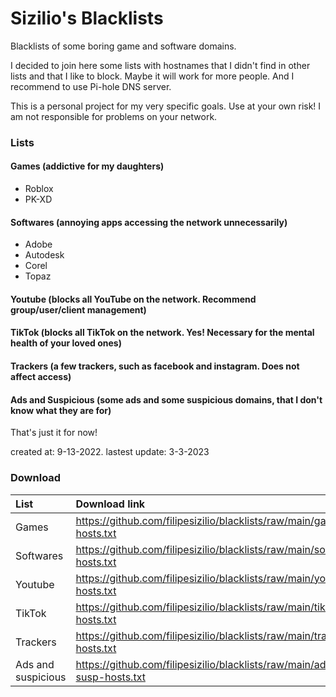 # Sizilio's Blacklists
Blacklists of some boring game and software domains.

I decided to join here some lists with hostnames that I didn't find in other lists and that I like to block.
Maybe it will work for more people. And I recommend to use Pi-hole DNS server.

This is a personal project for my very specific goals. Use at your own risk! I am not responsible for problems on your network.

### Lists 
#### Games (addictive for my daughters)
  - Roblox
  - PK-XD

#### Softwares (annoying apps accessing the network unnecessarily)
  - Adobe
  - Autodesk
  - Corel
  - Topaz

#### Youtube (blocks all YouTube on the network. Recommend group/user/client management)

#### TikTok (blocks all TikTok on the network. Yes! Necessary for the mental health of your loved ones)

#### Trackers (a few trackers, such as facebook and instagram. Does not affect access)

#### Ads and Suspicious (some ads and some suspicious domains, that I don't know what they are for)

That's just it for now!

created at: 9-13-2022.
lastest update: 3-3-2023


### Download
| List       | Download link                                                            |
| :----------| :----------------------------------------------------------------------- |
| Games      | https://github.com/filipesizilio/blacklists/raw/main/game-hosts.txt      |
| Softwares  | https://github.com/filipesizilio/blacklists/raw/main/software-hosts.txt  |
| Youtube    | https://github.com/filipesizilio/blacklists/raw/main/youtube-hosts.txt   |
| TikTok     | https://github.com/filipesizilio/blacklists/raw/main/tiktok-hosts.txt    |
| Trackers   | https://github.com/filipesizilio/blacklists/raw/main/trackers-hosts.txt  |
| Ads and suspicious   | https://github.com/filipesizilio/blacklists/raw/main/ads-susp-hosts.txt  |
